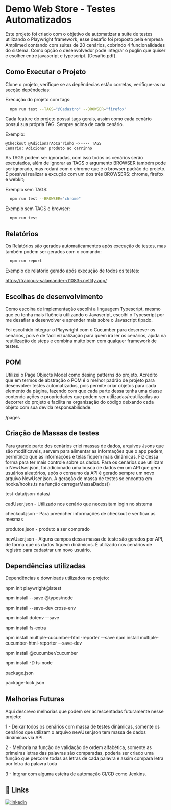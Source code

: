 
# Demo Web Store - Testes Automatizados

Este projeto foi criado com o objetivo de automatizar a suite de testes utilizando o Playwright framework, esse desafio foi proposto pela empresa Amplimed contando com suites de 20 cenários, cobrindo 4 funcionalidades do sistema. Como opção o desenvolvedor pode integrar o puglin que quiser e esolher entre javascript e typescript. (Desafio.pdf).








## Como Executar o Projeto

Clone o projeto, verifique se as depêndecias estão corretas, verifique-as na secção depêndecias:

Execução do projeto com tags:

```bash
  npm run test --TAGS="@Cadastro" --BROWSER="firefox"
```

Cada feature do projeto possui tags gerais, assim como cada cenário possui sua própria TAG. Sempre acima de cada cenário.

Exemplo:

```cucumber
@Checkout @AdicionarAoCarrinho <----- TAGS    
Cenario: Adicionar produto ao carrinho

```

As TAGS podem ser ignoradas, com isso todos os cenários serão executados, além de ignorar as TAGS o argumento BROWSER também pode ser ignorado, mas rodará com o chrome que é o browser padrão do projeto. É possível realizar a excução com um dos três BROWSERS: chrome, firefox e webkit;

Exemplo sem TAGS:
```bash
  npm run test --BROWSER="chrome"
```

Exemplo sem TAGS e browser:
```bash
  npm run test
```





## Relatórios

Os Relatórios são gerados automaticamentes após execução de testes, mas também podem ser gerados com o comando:

```bash
  npm run report
```

Exemplo de relatório gerado após execução de todos os testes:

https://frabjous-salamander-d10835.netlify.app/
## Escolhas de desenvolvimento

Como escolha de implementação escolhi a linguagem Typescript, mesmo que eu tenha mais fluência utilizando o Javascript, escolhi o Typescript por me desafiar a desenvolver e aprender mais sobre o Javascript tipado.

Foi escolhido integrar o Playwright com o Cucumber para descrever os cenários, pois é de fácil vizualização para quem irá ler os cenários, ajuda na reutilização de steps e combina muito bem com qualquer framework de testes.








## POM

Utilizei o Page Objects Model  como desing patterns do projeto. Acredito que em termos de abstração o POM é o melhor padrão de projeto para desenvolver testes automatizados, pois permite criar objetos para cada elemento da página, fazendo com que cada parte dessa tenha uma classe contendo ações e propriedades que podem ser utilizadas/reutilizadas ao decorrer do projeto e facilita na organização do código deixando cada objeto com sua devida responsabilidade.

/pages
## Criação de Massas de testes

Para grande parte dos cenários criei massas de dados, arquivos Jsons que são modificaveis, servem para alimentar as informações que o app pedem, permitindo que as informações e telas fiquem mais dinâmicas. Fiz dessa forma para ter mais controle sobre os dados. 
Para os cenários que utilizam o NewUser.json, foi adicionado uma busca de dados em um API que gera usuários aleatórios, após o consumo da API é gerado sempre um novo arquivo NewUser.json. A geração de massa de testes se encontra em hooks/hooks.ts na função carregarMassaDados()

test-data/json-datas/

cadUser.json - Utilizado nos cenário que necessitam login no sistema

checkout.json - Para preencher informações de checkout e verificar as mesmas

produtos.json - produto a ser comprado

newUser.json - Alguns campos dessa massa de teste são gerados por API, de forma que os dados fiquem dinâmicos. É utilizado nos cenários de registro para cadastrar um novo usuário.
## Dependências utilizadas

Dependências e downloads utilizados no projeto:

npm init playwright@latest

npm install --save @types/node

npm install --save-dev cross-env

npm install dotenv --save

npm install fs-extra

npm install multiple-cucumber-html-reporter --save
npm install multiple-cucumber-html-reporter --save-dev

npm install @cucumber/cucumber

npm install -D ts-node

package.json

package-lock.json
## Melhorias Futuras

Aqui descrevo melhorias que podem ser acrescentadas futuramente nesse projeto:

1 - Deixar todos os cenários com massa de testes dinâmicas, somente os cenários que utilizam o arquivo newUser.json tem massa de dados dinâmicas via API.

2 - Melhoria na função de validação de ordem alfabética, somente as primeiras letras das palavras são comparadas, poderia ser criado uma função que percorre todas as letras de cada palavra e assim compara letra por letra da palavra toda


3 - Intgrar com alguma esteira de automação CI/CD como Jenkins.
## 🔗 Links
[![linkedin](https://img.shields.io/badge/linkedin-0A66C2?style=for-the-badge&logo=linkedin&logoColor=white)](https://www.linkedin.com/in/marcos-aur%C3%A9lio-39229a161/)


